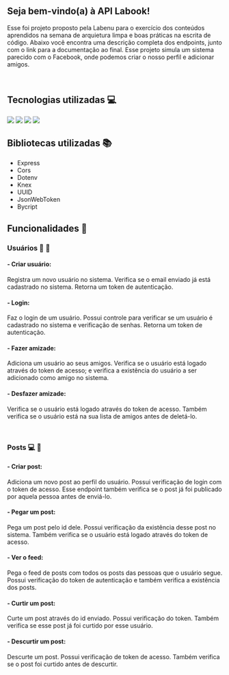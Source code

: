 ## Seja bem-vindo(a) à API Labook!

Esse foi projeto proposto pela Labenu para o exercício dos conteúdos aprendidos na semana de arquietura limpa e boas práticas na escrita de código.
Abaixo você encontra uma descrição completa dos endpoints, junto com o link para a documentação ao final.
Esse projeto simula um sistema parecido com o Facebook, onde podemos criar o nosso perfil e adicionar amigos.

<br>

## Tecnologias utilizadas :computer: 

<img src="https://img.shields.io/badge/TypeScript-007ACC?style=for-the-badge&logo=typescript&logoColor=white"/>
<img src="https://img.shields.io/badge/Node.js-43853D?style=for-the-badge&logo=node.js&logoColor=white"/>
<img src="https://img.shields.io/badge/Heroku-430098?style=for-the-badge&logo=heroku&logoColor=white"/>
<img src="https://img.shields.io/badge/MySQL-005C84?style=for-the-badge&logo=mysql&logoColor=white"/>


## Bibliotecas utilizadas :books:
- Express
- Cors
- Dotenv
- Knex
- UUID
- JsonWebToken
- Bycript

## Funcionalidades :wrench:

### Usuários :woman: :man:

#### - Criar usuário: 
Registra um novo usuário no sistema. Verifica se o email enviado já está cadastrado no sistema. Retorna um token de autenticação. 

#### - Login:
Faz o login de um usuário. Possui controle para verificar se um usuário é cadastrado no sistema e verificação de senhas.
Retorna um token de autenticação.

#### - Fazer amizade: 
Adiciona um usuário ao seus amigos. Verifica se o usuário está logado através do token de acesso; e verifica a existência do usuário a ser adicionado como amigo no sistema.

#### - Desfazer amizade:
Verifica se o usuário está logado através do token de acesso. Também verifica se o usuário está na sua lista de amigos antes de deletá-lo.

<br>

### Posts :computer: :speech_balloon:

#### - Criar post:
Adiciona um novo post ao perfil do usuário. Possui verificação de login com o token de acesso. Esse endpoint também verifica se o post já foi publicado por aquela pessoa antes de enviá-lo. 

#### - Pegar um post:
Pega um post pelo id dele. Possui verificação da existência desse post no sistema. Também verifica se o usuário está logado através do token de acesso.

#### - Ver o feed:
Pega o feed de posts com todos os posts das pessoas que o usuário segue. Possui verificação do token de autenticação e também verifica a existência dos posts.

#### - Curtir um post:
Curte um post através do id enviado. Possui verificação do token. Também verifica se esse post já foi curtido por esse usuário.

#### - Descurtir um post:
Descurte um post. Possui verificação de token de acesso. Também verifica se o post foi curtido antes de descurtir.
